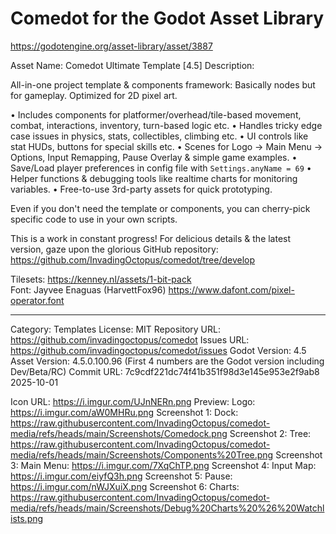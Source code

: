 # Comedot for the Godot Asset Library

https://godotengine.org/asset-library/asset/3887

Asset Name: Comedot Ultimate Template [4.5]
Description:

All-in-one project template & components framework: Basically nodes but for gameplay. Optimized for 2D pixel art. 

• Includes components for platformer/overhead/tile-based movement, combat, interactions, inventory, turn-based logic etc.
• Handles tricky edge case issues in physics, stats, collectibles, climbing etc.
• UI controls like stat HUDs, buttons for special skills etc.
• Scenes for Logo → Main Menu → Options, Input Remapping, Pause Overlay & simple game examples.
• Save/Load player preferences in config file with `Settings.anyName = 69`
• Helper functions & debugging tools like realtime charts for monitoring variables.
• Free-to-use 3rd-party assets for quick prototyping.

Even if you don't need the template or components, you can cherry-pick specific code to use in your own scripts.

This is a work in constant progress! For delicious details & the latest version, gaze upon the glorious GitHub repository: https://github.com/InvadingOctopus/comedot/tree/develop

Tilesets: https://kenney.nl/assets/1-bit-pack  
Font: Jayvee Enaguas (HarvettFox96) https://www.dafont.com/pixel-operator.font

----

Category:		Templates
License:		MIT
Repository URL:	https://github.com/invadingoctopus/comedot
Issues URL:		https://github.com/invadingoctopus/comedot/issues
Godot Version:	4.5
Asset Version:	4.5.0.100.96 (First 4 numbers are the Godot version including Dev/Beta/RC)
Commit URL:		7c9cdf221dc74f41b351f98d3e145e953e2f9ab8 2025-10-01

Icon URL:		https://i.imgur.com/UJnNERn.png
Preview:  		Logo:		https://i.imgur.com/aW0MHRu.png
Screenshot 1:	Dock:		https://raw.githubusercontent.com/InvadingOctopus/comedot-media/refs/heads/main/Screenshots/Comedock.png
Screenshot 2:	Tree:		https://raw.githubusercontent.com/InvadingOctopus/comedot-media/refs/heads/main/Screenshots/Components%20Tree.png
Screenshot 3:	Main Menu:	https://i.imgur.com/7XqChTP.png
Screenshot 4:	Input Map:	https://i.imgur.com/eiyfQ3h.png
Screenshot 5:	Pause:		https://i.imgur.com/nWJXuiX.png
Screenshot 6:	Charts:		https://raw.githubusercontent.com/InvadingOctopus/comedot-media/refs/heads/main/Screenshots/Debug%20Charts%20%26%20Watchlists.png
